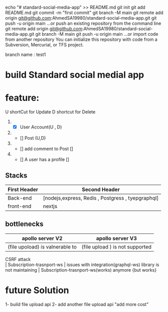 echo "# standard-social-media-app" >> README.md
git init
git add README.md
git commit -m "first commit"
git branch -M main
git remote add origin git@github.com:AhmedSA19980/standard-social-media-app.git
git push -u origin main
…or push an existing repository from the command line
git remote add origin git@github.com:AhmedSA19980/standard-social-media-app.git
git branch -M main
git push -u origin main
…or import code from another repository
You can initialize this repository with code from a Subversion, Mercurial, or TFS project.


branch name : test1

# build Standard social medial app

# feature:

U shortCut for Update
D shortcut for Delete

1. - [x]  User Account(U , D) 
2. - [] Post (U,D)
3. - [] add comment to Post []
4. - [] A user has a profile []


## Stacks

| First Header  | Second Header |
| ------------- | ------------- |
| Back-end  | [nodejs,express, Redis , Postgress , tyepgraphql]  |
| front-end  | nextjs |

## bottlenecks
| apollo server V2                   |     apollo server V3          |
| ---------------------------------- |------------------------------ |
| (file upoload) is valnerable to | (file upload ) is not supported
  CSRF attack                     
| Subscription-trasnport-ws          | issues with integration(graphql-ws)
 library is not maintaining          | Subscription-trasnport-ws(works)
 anymore {but works}
  
# future Solution
1- build file upload api
2- add another file upload api "add more cost"
